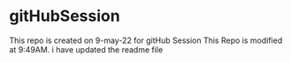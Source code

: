 # gitHubSession
This repo is created on 9-may-22 for gitHub Session
This Repo is modified at 9:49AM.
i have updated the readme file
